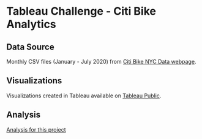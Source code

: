 # Tableau Challenge - Citi Bike Analytics
## Data Source
Monthly CSV files (January - July 2020) from [Citi Bike NYC Data webpage](https://www.citibikenyc.com/system-data).

## Visualizations
Visualizations created in Tableau available on [Tableau Public](https://public.tableau.com/profile/alyssa7364#!/vizhome/CITIBIKE_16035920723180/CitiBikeAnalytics?publish=yes).

## Analysis
[Analysis for this project](citibikeanalysis.pdf)